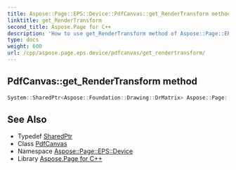 ```yaml
---
title: Aspose::Page::EPS::Device::PdfCanvas::get_RenderTransform method
linktitle: get_RenderTransform
second_title: Aspose.Page for C++
description: 'How to use get_RenderTransform method of Aspose::Page::EPS::Device::PdfCanvas class in C++.'
type: docs
weight: 600
url: /cpp/aspose.page.eps.device/pdfcanvas/get_rendertransform/
---
```

## PdfCanvas::get_RenderTransform method




```cpp
System::SharedPtr<Aspose::Foundation::Drawing::DrMatrix> Aspose::Page::EPS::Device::PdfCanvas::get_RenderTransform() const
```

## See Also

* Typedef [SharedPtr](../../../system/sharedptr/)
* Class [PdfCanvas](../)
* Namespace [Aspose::Page::EPS::Device](../../)
* Library [Aspose.Page for C++](../../../)
